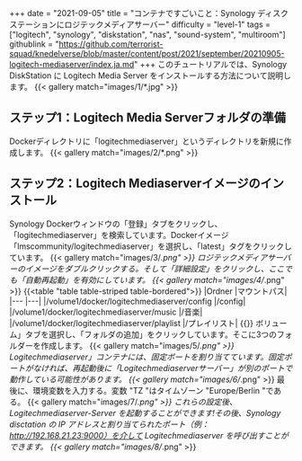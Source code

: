+++
date = "2021-09-05"
title = "コンテナですごいこと：Synology ディスクステーションにロジテックメディアサーバー"
difficulty = "level-1"
tags = ["logitech", "synology", "diskstation", "nas", "sound-system", "multiroom"]
githublink = "https://github.com/terrorist-squad/knedelverse/blob/master/content/post/2021/september/20210905-logitech-mediaserver/index.ja.md"
+++
このチュートリアルでは、Synology DiskStation に Logitech Media Server をインストールする方法について説明します。
{{< gallery match="images/1/*.jpg" >}}

## ステップ1：Logitech Media Serverフォルダの準備
Dockerディレクトリに「logitechmediaserver」というディレクトリを新規に作成します。
{{< gallery match="images/2/*.png" >}}

## ステップ2：Logitech Mediaserverイメージのインストール
Synology Dockerウィンドウの「登録」タブをクリックし、「logitechmediaserver」を検索しています。Dockerイメージ「lmscommunity/logitechmediaserver」を選択し、「latest」タグをクリックしています。
{{< gallery match="images/3/*.png" >}}
ロジテックメディアサーバーのイメージをダブルクリックする。そして「詳細設定」をクリックし、ここでも「自動再起動」を有効にしています。
{{< gallery match="images/4/*.png" >}}
{{<table "table table-striped table-bordered">}}
|Ordner |マウントパス|
|--- |---|
|/volume1/docker/logitechmediaserver/config |/config|
|/volume1/docker/logitechmediaserver/music |/音楽|
|/volume1/docker/logitechmediaserver/playlist |/プレイリスト|
{{</table>}}
ボリューム」タブを選択し、「フォルダの追加」をクリックしています。そこに3つのフォルダーを作成します。
{{< gallery match="images/5/*.png" >}}
Logitechmediaserver」コンテナには、固定ポートを割り当てています。固定ポートがなければ、再起動後に「Logitechmediaserverサーバー」が別のポートで動作している可能性があります。
{{< gallery match="images/6/*.png" >}}
最後に、環境変数を入力する。変数 "TZ "はタイムゾーン "Europe/Berlin "である。
{{< gallery match="images/7/*.png" >}}
これらの設定後、Logitechmediaserver-Server を起動することができます!その後、Synology disctation の IP アドレスと割り当てられたポート（例：http://192.168.21.23:9000）を介して Logitechmediaserver を呼び出すことができます。
{{< gallery match="images/8/*.png" >}}

